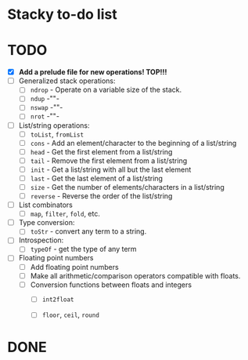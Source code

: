 # Stacky to-do list

# TODO
- [x] **Add a prelude file for new operations! TOP!!!**
- [ ] Generalized stack operations:
  - [ ] `ndrop` - Operate on a variable size of the stack.
  - [ ] `ndup` -""-
  - [ ] `nswap` -""-
  - [ ] `nrot` -""-
- [ ] List/string operations:
  - [ ] `toList`, `fromList`
  - [ ] `cons` - Add an element/character to the beginning of a list/string
  - [ ] `head` - Get the first element from a list/string
  - [ ] `tail` - Remove the first element from a list/string
  - [ ] `init` - Get a list/string with all but the last element
  - [ ] `last` - Get the last element of a list/string
  - [ ] `size` - Get the number of elements/characters in a list/string
  - [ ] `reverse` - Reverse the order of the list/string
- [ ] List combinators
  - [ ] `map`, `filter`, `fold`, etc.
  
- [ ] Type conversion:
  - [ ] `toStr` - convert any term to a string.
- [ ] Introspection:
  - [ ] `typeOf` - get the type of any term
- [ ] Floating point numbers
  - [ ] Add floating point numbers
  - [ ] Make all arithmetic/comparison operators compatible with floats.
  - [ ] Conversion functions between floats and integers
    - [ ] `int2float`
    - [ ] `floor`, `ceil`, `round`


# DONE
